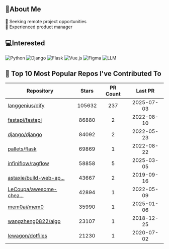 ## 💫About Me 
👯 Seeking remote project opportunities   
🌱 Experienced product manager

## 💻Interested
![Python](https://img.shields.io/badge/python-3670A0?style=for-the-badge&logo=python&logoColor=ffdd54) ![Django](https://img.shields.io/badge/django-%23092E20.svg?style=for-the-badge&logo=django&logoColor=white) ![Flask](https://img.shields.io/badge/flask-%23000.svg?style=for-the-badge&logo=flask&logoColor=white) ![Vue.js](https://img.shields.io/badge/vuejs-%2335495e.svg?style=for-the-badge&logo=vuedotjs&logoColor=%234FC08D)  ![Figma](https://img.shields.io/badge/figma-%23F24E1E.svg?style=for-the-badge&logo=figma&logoColor=white) ![LLM](https://img.shields.io/badge/LLM-%23412991.svg?style=for-the-badge&logo=openai&logoColor=white)

## 🌟 Top 10 Most Popular Repos I've Contributed To

| Repository | Stars | PR Count | Last PR |
|-----|:---:|:---:|:---:|
| [langgenius/dify](https://github.com/langgenius/dify) | 105632 | 237 | 2025-07-03 |
| [fastapi/fastapi](https://github.com/fastapi/fastapi) | 86880 | 2 | 2022-08-10 |
| [django/django](https://github.com/django/django) | 84092 | 2 | 2022-05-23 |
| [pallets/flask](https://github.com/pallets/flask) | 69869 | 1 | 2022-08-22 |
| [infiniflow/ragflow](https://github.com/infiniflow/ragflow) | 58858 | 5 | 2025-03-05 |
| [astaxie/build-web-ap...](https://github.com/astaxie/build-web-application-with-golang) | 43667 | 2 | 2019-09-16 |
| [LeCoupa/awesome-chea...](https://github.com/LeCoupa/awesome-cheatsheets) | 42894 | 1 | 2022-05-09 |
| [mem0ai/mem0](https://github.com/mem0ai/mem0) | 35990 | 1 | 2025-01-06 |
| [wangzheng0822/algo](https://github.com/wangzheng0822/algo) | 23107 | 1 | 2018-12-25 |
| [lewagon/dotfiles](https://github.com/lewagon/dotfiles) | 21230 | 1 | 2020-07-02 |

